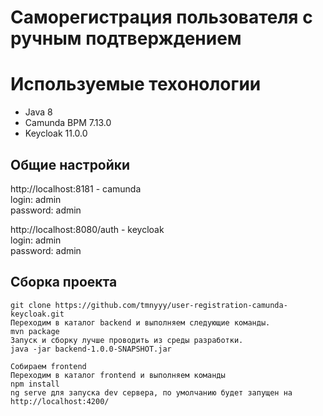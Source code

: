 # Саморегистрация пользователя с ручным подтверждением
# Используемые техонологии
- Java 8
- Сamunda BPM 7.13.0
- Keycloak 11.0.0
## Общие настройки

http://localhost:8181 - camunda   
login: admin  
password: admin

http://localhost:8080/auth - keycloak  
login: admin  
password: admin  

## Сборка проекта
```
git clone https://github.com/tmnyyy/user-registration-camunda-keycloak.git
Переходим в каталог backend и выполняем следующие команды.
mvn package
Запуск и сборку лучше проводить из среды разработки.
java -jar backend-1.0.0-SNAPSHOT.jar

Собираем frontend
Переходим в каталог frontend и выполняем команды
npm install
ng serve для запуска dev сервера, по умолчанию будет запущен на http://localhost:4200/
```
